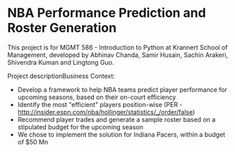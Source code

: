# NBA Performance Prediction and Roster Generation

This project is for MGMT 586 - Introduction to Python at Krannert School of Management, developed by Abhinav Chanda, Samir Husain, Sachin Arakeri, Shivendra Kuman and Lingtong Guo.

Project descriptionBusiness Context:
- Develop a framework to help NBA teams predict player performance for upcoming seasons, based on their on-court efficiency
- Identify the most "efficient" players position-wise (PER - http://insider.espn.com/nba/hollinger/statistics/_/order/false)
- Recommend player trades and generate a sample roster based on a stipulated budget for the upcoming season
- We chose to implement the solution for Indiana Pacers, within a budget of $50 Mn
